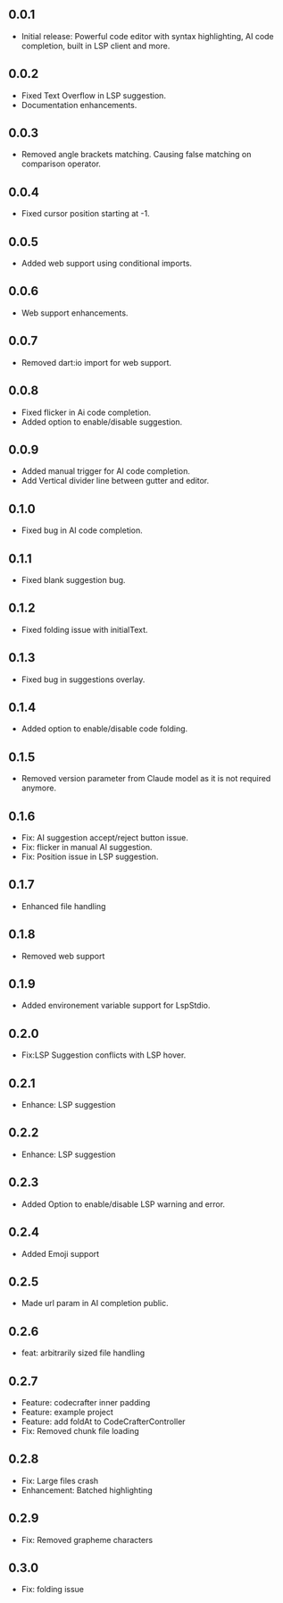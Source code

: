 ## 0.0.1

* Initial release: Powerful code editor with syntax highlighting, AI code completion, built in LSP client and more.

## 0.0.2

* Fixed Text Overflow in LSP suggestion.
* Documentation enhancements.

## 0.0.3

* Removed angle brackets matching. Causing false matching on comparison operator.

## 0.0.4

* Fixed cursor position starting at -1.

## 0.0.5

* Added web support using conditional imports.

## 0.0.6

* Web support enhancements.

## 0.0.7

* Removed dart:io import for web support.

## 0.0.8

* Fixed flicker in Ai code completion.
* Added option to enable/disable suggestion.

## 0.0.9

* Added manual trigger for AI code completion.
* Add Vertical divider line between gutter and editor.

## 0.1.0

* Fixed bug in AI code completion.

## 0.1.1

* Fixed blank suggestion bug.

## 0.1.2

* Fixed folding issue with initialText.

## 0.1.3

* Fixed bug in suggestions overlay.

## 0.1.4

* Added option to enable/disable code folding.

## 0.1.5

* Removed version parameter from Claude model as it is not required anymore.

## 0.1.6

* Fix: AI suggestion accept/reject button issue.
* Fix: flicker in manual AI suggestion.
* Fix: Position issue in LSP suggestion.

## 0.1.7

* Enhanced file handling

## 0.1.8

* Removed web support

## 0.1.9

* Added environement variable support for LspStdio.

## 0.2.0

* Fix:LSP Suggestion conflicts with LSP hover.

## 0.2.1

* Enhance: LSP suggestion

## 0.2.2

* Enhance: LSP suggestion

## 0.2.3

* Added Option to enable/disable LSP warning and error.

## 0.2.4

* Added Emoji support

## 0.2.5

* Made url param in AI completion public.

## 0.2.6

* feat: arbitrarily sized file handling

## 0.2.7

* Feature: codecrafter inner padding
* Feature: example project
* Feature: add foldAt to CodeCrafterController
* Fix: Removed chunk file loading

## 0.2.8

* Fix: Large files crash
* Enhancement: Batched highlighting

## 0.2.9

* Fix: Removed grapheme characters

## 0.3.0

* Fix: folding issue